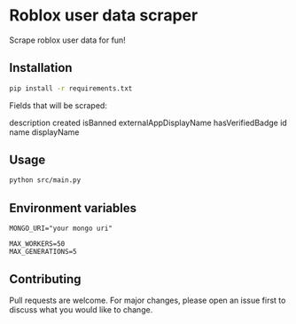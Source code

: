 # Roblox user data scraper

Scrape roblox user data for fun!

## Installation

```bash
pip install -r requirements.txt
```

Fields that will be scraped:

description
created
isBanned
externalAppDisplayName
hasVerifiedBadge
id
name
displayName

## Usage

```bash
python src/main.py
```

## Environment variables

```
MONGO_URI="your mongo uri"

MAX_WORKERS=50
MAX_GENERATIONS=5
```

## Contributing

Pull requests are welcome. For major changes, please open an issue first to discuss what you would like to change.
